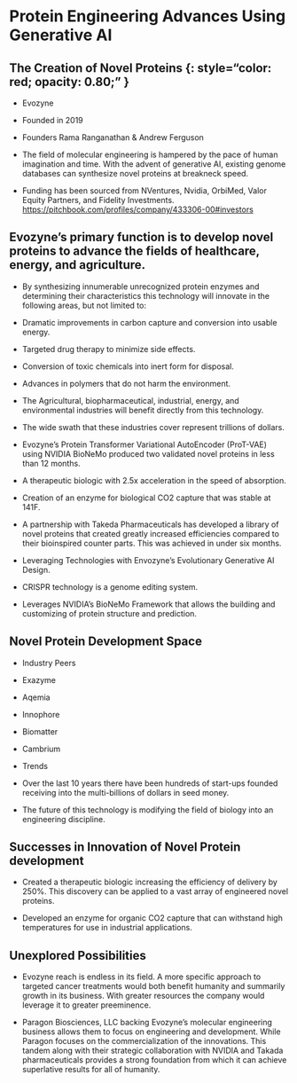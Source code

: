 

# Protein Engineering Advances Using Generative AI 

## The Creation of Novel Proteins {: style=“color: red; opacity: 0.80;” }

* Evozyne

* Founded in 2019

* Founders Rama Ranganathan & Andrew Ferguson

* The field of molecular engineering is hampered by the pace of human imagination and time. With the advent of generative AI, existing genome databases can synthesize novel proteins at breakneck speed.  

* Funding has been sourced from NVentures, Nvidia, OrbiMed, Valor Equity Partners, and Fidelity Investments. https://pitchbook.com/profiles/company/433306-00#investors

## Evozyne’s primary function is to develop novel proteins to advance the fields of healthcare, energy, and agriculture.

* By synthesizing innumerable unrecognized protein enzymes and determining their characteristics this technology will innovate in the following areas, but not limited to:
* Dramatic improvements in carbon capture and conversion into usable energy.

* Targeted drug therapy to minimize side effects.
* Conversion of toxic chemicals into inert form for disposal.
* Advances in polymers that do not harm the environment.  

* The Agricultural, biopharmaceutical, industrial, energy, and environmental industries will benefit directly from this technology.  

* The wide swath that these industries cover represent trillions of dollars.

* Evozyne’s Protein Transformer Variational AutoEncoder (ProT-VAE) using NVIDIA BioNeMo produced two validated novel proteins in less than 12 months. 

* A therapeutic biologic with 2.5x acceleration in the speed of absorption.

* Creation of an enzyme for biological CO2 capture that was stable at 141F. 

* A partnership with Takeda Pharmaceuticals has developed a library of novel proteins that created greatly increased efficiencies compared to their bioinspired counter parts. This was achieved in under six months.           

* Leveraging Technologies with Envozyne’s Evolutionary Generative AI Design. 

* CRISPR technology is a genome editing system.  

* Leverages NVIDIA’s BioNeMo Framework that allows the building and customizing of protein structure and prediction. 

## Novel Protein Development Space

* Industry Peers

* Exazyme	
* Aqemia
* Innophore
* Biomatter
* Cambrium

* Trends

* Over the last 10 years there have been hundreds of start-ups founded receiving into the multi-billions of dollars in seed money.

* The future of this technology is modifying the field of biology into an engineering discipline. 

## Successes in Innovation of Novel Protein development

* Created a therapeutic biologic increasing the efficiency of delivery by 250%. This discovery can be applied to a vast array of engineered novel proteins.

* Developed an enzyme for organic CO2 capture that can withstand high temperatures for use in industrial applications. 



## Unexplored Possibilities

* Evozyne reach is endless in its field. A more specific approach to targeted cancer treatments would both benefit humanity and summarily growth in its business. With greater resources the company would leverage it to greater preeminence.

* Paragon Biosciences, LLC backing Evozyne’s molecular engineering business allows them to focus on engineering and development. While Paragon focuses on the commercialization of the innovations. This tandem along with their strategic collaboration with NVIDIA and Takada pharmaceuticals provides a strong foundation from which it can achieve superlative results for all of humanity.   
